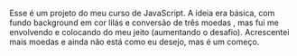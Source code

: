 Esse é um projeto do meu curso de JavaScript. 
A ideia era básica, com fundo background em cor lilás e conversão de três moedas , mas fui me envolvendo e colocando do meu jeito (aumentando o desafio). 
Acrescentei mais moedas e ainda não está como eu desejo, mas é um começo.
